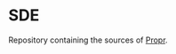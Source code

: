 # SDE
Repository containing the sources of [Propr](https://play.google.com/store/apps/details?id=giphouse.nl.proprapp).
